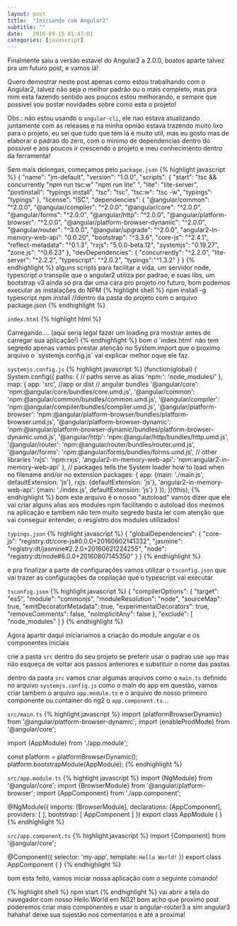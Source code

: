 ```yaml
---
layout: post
title:  "Iniciando com Angular2"
subtitle: ""
date:   2016-09-15 01:47:01
categories: [javascript]
---
```

Finalmente saiu a versão estavel do Angular2 a 2.0.0, boatos aparte talvez pra um futuro post, e vamos lá!

Quero demostrar neste post apenas como estou trabalhando com o Angular2, talvez não seja o melhor padrão ou o mais completo, mas pra mim esta fazendo sentido aos poucos estou melhorando, e sempre que possivel vou postar novidades sobre como esta o projeto!

Obs.: não estou usando o `angular-cli`, ele nao estava atualizando juntamente com as releases e na minha opnião estava trazendo muito lixo para o projeto, eu sei que tudo que tem lá é muito util, mas eu gosto mas de elaborar o padrao do zero, com o minimo de dependencias dentro do possivel e aos poucos ir crescendo o projeto e meu conhecimento dentro da ferramenta!

Sem mais delongas, começamos pelo `package.json`
{% highlight javascript %}
{
  "name": "jm-default",
  "version": "1.0.0",
  "scripts": {
    "start": "tsc && concurrently \"npm run tsc:w\" \"npm run lite\" ",
    "lite": "lite-server",
    "postinstall": "typings install",
    "tsc": "tsc",
    "tsc:w": "tsc -w",
    "typings": "typings"
  },
  "license": "ISC",
  "dependencies": {
    "@angular/common": "^2.0.0",
    "@angular/compiler": "^2.0.0",
    "@angular/core": "^2.0.0",
    "@angular/forms": "^2.0.0",
    "@angular/http": "^2.0.0",
    "@angular/platform-browser": "^2.0.0",
    "@angular/platform-browser-dynamic": "^2.0.0",
    "@angular/router": "^3.0.0",
    "@angular/upgrade": "^2.0.0",
    "angular2-in-memory-web-api": "0.0.20",
    "bootstrap": "^3.3.6",
    "core-js": "^2.4.1",
    "reflect-metadata": "^0.1.3",
    "rxjs": "5.0.0-beta.12",
    "systemjs": "0.19.27",
    "zone.js": "^0.6.23"
  },
  "devDependencies": {
    "concurrently": "^2.2.0",
    "lite-server": "^2.2.2",
    "typescript": "^2.0.2",
    "typings":"^1.3.2"
  }
}
{% endhighlight %}
alguns scripts para facilitar a vida, um servidor node, typescript o transpile que o angular2 utiliza por padrao, e suas libs, um bootstrap v3 ainda só pra dar uma cara pro projeto no futuro, bom podemos executar as instalações do NPM
{% highlight shell %}
npm install -g typescript
npm install //dentro da pasta do projeto com o arquivo package.json
{% endhighlight %}

`index.html`
{% highlight html %}
<!DOCTYPE html>
<html>
    <head>
        <meta http-equiv="X-UA-Compatible" content="IE=Edge">
        <meta charset="UTF-8">
        <title>Jhon Mike - Default Angular2</title>
        <link rel="icon" href="assets/img/favicon.png">
        <meta name="viewport" content="width=device-width, initial-scale=1">
        <base href="/">
        <link rel="stylesheet" href="node_modules/bootstrap/dist/css/bootstrap.min.css">
        <!-- 1. Load libraries -->
        <!-- Polyfill(s) for older browsers -->
        <script src="node_modules/core-js/client/shim.min.js"></script>
        <script src="node_modules/zone.js/dist/zone.js"></script>
        <script src="node_modules/reflect-metadata/Reflect.js"></script>
        <script src="node_modules/systemjs/dist/system.src.js"></script>
        <!-- 2. Configure SystemJS -->
        <script src="systemjs.config.js"></script>
        <script>
            System.import('app').catch(function(err){ console.error(err); });
        </script>
    </head>
    <!-- 3. Display the application -->
    <body>
        <my-app>
            Carregando.... (aqui seria legal fazer um loading pra mostrar antes de carregar sua aplicação!)
        </my-app>
    </body>
</html>
{% endhighlight %}
bom o `index.html` não tem segredo apenas vamos prestar atenção no System.import que o proximo arquivo o `systemjs.config.js` vai explicar melhor oque ele faz.

`systemjs.config.js`
{% highlight javascript %}
(function(global) {
    System.config({
        paths: {
            // paths serve as alias
            'npm:': 'node_modules/'
        },
        map: {
            app: 'src', //app or dist
            // angular bundles
            '@angular/core': 'npm:@angular/core/bundles/core.umd.js',
            '@angular/common': 'npm:@angular/common/bundles/common.umd.js',
            '@angular/compiler': 'npm:@angular/compiler/bundles/compiler.umd.js',
            '@angular/platform-browser': 'npm:@angular/platform-browser/bundles/platform-browser.umd.js',
            '@angular/platform-browser-dynamic': 'npm:@angular/platform-browser-dynamic/bundles/platform-browser-dynamic.umd.js',
            '@angular/http': 'npm:@angular/http/bundles/http.umd.js',
            '@angular/router': 'npm:@angular/router/bundles/router.umd.js',
            '@angular/forms': 'npm:@angular/forms/bundles/forms.umd.js',
            // other libraries
            'rxjs':                       'npm:rxjs',
            'angular2-in-memory-web-api': 'npm:angular2-in-memory-web-api'
        },
        // packages tells the System loader how to load when no filename and/or no extension
        packages: {
            app: {main: './main.js', defaultExtension: 'js'},
            rxjs: {defaultExtension: 'js'},
            'angular2-in-memory-web-api': {main: './index.js', defaultExtension: 'js'}
        }
    });
})(this);
{% endhighlight %}
bom este arquivo é o nosso "autoload" vamos dizer que ele vai criar alguns alias aos modules npm facilitando o autoload dos mesmos na aplicação e tambem não tem muito segredo basta ler com atenção que vai conseguir entender, o resgistro dos modules utilizados!

`typings.json`
{% highlight javascript %}
{
    "globalDependencies": {
        "core-js": "registry:dt/core-js#0.0.0+20160602141332",
        "jasmine": "registry:dt/jasmine#2.2.0+20160621224255",
        "node": "registry:dt/node#6.0.0+20160807145350"
    }
}
{% endhighlight %}

e pra finalizar a parte de configurações vamos utilizar o `tsconfig.json` que vai trazer as configurações da copilação que o typescript vai executar

`tsconfig.json`
{% highlight javascript %}
{
    "compilerOptions": {
        "target": "es5",
        "module": "commonjs",
        "moduleResolution": "node",
        "sourceMap": true,
        "emitDecoratorMetadata": true,
        "experimentalDecorators": true,
        "removeComments": false,
        "noImplicitAny": false
    },
    "exclude": [
        "node_modules"
    ]
}
{% endhighlight %}

Agora apartir daqui iniciariamos a criação do module angular e os componentes iniciais

crie a pasta `src` dentro do seu projeto se preferir usar o padrao use `app` mas não esqueça de voltar aos passos anteriores e substituir o nome das pastas

dentro da pasta `src` vamos criar algumas arquivos como o `main.ts` definido no arquivo `systemjs.config.js` como o main do app em questão, vamos criar tambem o arquivo `app.module.ts` e o arquivo do nosso primeiro componente ou container do ng2 o `app.component.ts`...

`src/main.ts`
{% highlight javascript %}
import {platformBrowserDynamic} from '@angular/platform-browser-dynamic';
import {enableProdMode} from '@angular/core';

import {AppModule} from './app.module';

const platform = platformBrowserDynamic();
platform.bootstrapModule(AppModule);
{% endhighlight %}

`src/app.module.ts`
{% highlight javascript %}
import {NgModule}      from '@angular/core';
import {BrowserModule} from '@angular/platform-browser';
import {AppComponent}  from './app.component';

@NgModule({
    imports: [BrowserModule],
    declarations: [AppComponent],
    providers: [ ],
    bootstrap: [ AppComponent ]
})
export class AppModule { }
{% endhighlight %}

`src/app.component.ts`
{% highlight javascript %}
import {Component} from '@angular/core';

@Component({
    selector: 'my-app',
    template: `Hello World!`
})
export class AppComponent { }
{% endhighlight %}

bom esta feito, vamos iniciar nossa aplicação com o seguinte comando!

{% highlight shell %}
npm start
{% endhighlight %}
vai abrir a tela do navegador com nosso Hello World em NG2! bom acho que proximo post poderemos criar mais componentes e usar o angular-router3 a sim angular3 hahaha! deixe sua sujestão nos comentarios e até a proxima!
